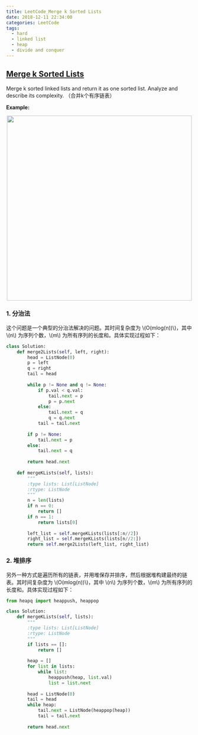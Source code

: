 ```yaml
---
title: LeetCode_Merge k Sorted Lists
date: 2018-12-11 22:34:00
categories: LeetCode
tags: 
  - hard
  - linked list
  - heap
  - divide and conquer
---
```


## [Merge k Sorted Lists](https://leetcode.com/problems/merge-k-sorted-lists/)

Merge k sorted linked lists and return it as one sorted list. Analyze and describe its complexity.
（合并k个有序链表）

<!--more-->

**Example:** 

<div align=center>
	<img src="/images/leetcode_23.png" width = "500" align=center/>
</div>

### 1. 分治法
这个问题是一个典型的分治法解决的问题。其时间复杂度为 \\(O(mlog(n))\\)，其中 \\(n\\) 为序列个数，\\(m\\) 为所有序列的长度和。具体实现过程如下：

```python
class Solution:
    def merge2Lists(self, left, right):
        head = ListNode(0)
        p = left
        q = right
        tail = head
        
        while p != None and q != None:
            if p.val < q.val:
                tail.next = p
                p = p.next
            else:
                tail.next = q
                q = q.next
            tail = tail.next
        
        if p != None:
            tail.next = p
        else:
            tail.next = q
            
        return head.next
        
    def mergeKLists(self, lists):
        """
        :type lists: List[ListNode]
        :rtype: ListNode
        """
        n = len(lists)
        if n == 0:
            return []
        if n == 1:
            return lists[0]
        
        left_list = self.mergeKLists(lists[:n//2])
        right_list = self.mergeKLists(lists[n//2:])
        return self.merge2Lists(left_list, right_list)
```


### 2. 堆排序
另外一种方式是遍历所有的链表，并用堆保存并排序，然后根据堆构建最终的链表。其时间复杂度为 \\(O(mlog(n))\\)，其中 \\(n\\) 为序列个数，\\(m\\) 为所有序列的长度和。具体实现过程如下：

```python
from heapq import heappush, heappop

class Solution:      
    def mergeKLists(self, lists):
        """
        :type lists: List[ListNode]
        :rtype: ListNode
        """
        if lists == []:
            return []
        
        heap = []
        for list in lists:
            while list:
                heappush(heap, list.val)
                list = list.next
       
        head = ListNode(0)
        tail = head
        while heap:
            tail.next = ListNode(heappop(heap))
            tail = tail.next
        
        return head.next
```











